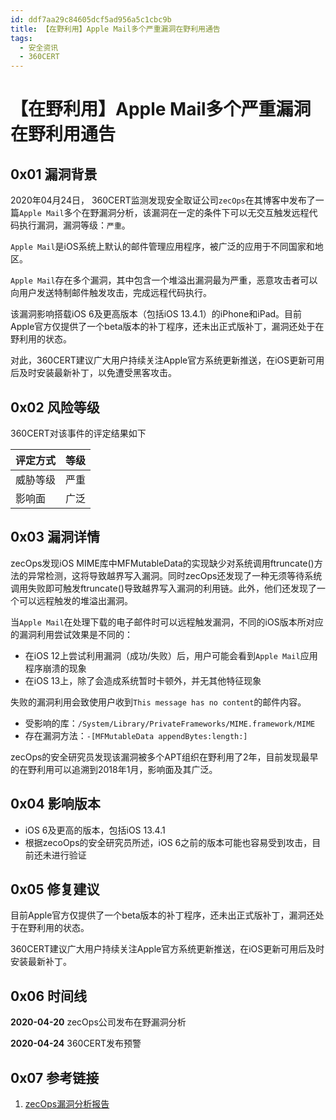 ```yaml
---
id: ddf7aa29c84605dcf5ad956a5c1cbc9b
title: 【在野利用】Apple Mail多个严重漏洞在野利用通告
tags: 
  - 安全资讯
  - 360CERT
---
```


# 【在野利用】Apple Mail多个严重漏洞在野利用通告

0x01 漏洞背景
---------


2020年04月24日， 360CERT监测发现安全取证公司`zecOps`在其博客中发布了一篇`Apple Mail`多个在野漏洞分析，该漏洞在一定的条件下可以无交互触发远程代码执行漏洞，漏洞等级：`严重`。


`Apple Mail`是iOS系统上默认的邮件管理应用程序，被广泛的应用于不同国家和地区。


`Apple Mail`存在多个漏洞，其中包含一个堆溢出漏洞最为严重，恶意攻击者可以向用户发送特制邮件触发攻击，完成远程代码执行。


该漏洞影响搭载iOS 6及更高版本（包括iOS 13.4.1）的iPhone和iPad。目前Apple官方仅提供了一个beta版本的补丁程序，还未出正式版补丁，漏洞还处于在野利用的状态。


对此，360CERT建议广大用户持续关注Apple官方系统更新推送，在iOS更新可用后及时安装最新补丁，以免遭受黑客攻击。 


0x02 风险等级
---------


360CERT对该事件的评定结果如下




| 评定方式 | 等级 |
| --- | --- |
| 威胁等级 | 严重 |
| 影响面 | 广泛 |


0x03 漏洞详情
---------


zecOps发现iOS MIME库中MFMutableData的实现缺少对系统调用ftruncate()方法的异常检测，这将导致越界写入漏洞。同时zecOps还发现了一种无须等待系统调用失败即可触发ftruncate()导致越界写入漏洞的利用链。此外，他们还发现了一个可以远程触发的堆溢出漏洞。


当`Apple Mail`在处理下载的电子邮件时可以远程触发漏洞，不同的iOS版本所对应的漏洞利用尝试效果是不同的：


* 在iOS 12上尝试利用漏洞（成功/失败）后，用户可能会看到`Apple Mail`应用程序崩溃的现象
* 在iOS 13上，除了会造成系统暂时卡顿外，并无其他特征现象


失败的漏洞利用会致使用户收到`This message has no content`的邮件内容。


* 受影响的库：`/System/Library/PrivateFrameworks/MIME.framework/MIME`
* 存在漏洞方法：`-[MFMutableData appendBytes:length:]`


zecOps的安全研究员发现该漏洞被多个APT组织在野利用了2年，目前发现最早的在野利用可以追溯到2018年1月，影响面及其广泛。


0x04 影响版本
---------


* iOS 6及更高的版本，包括iOS 13.4.1
* 根据zecoOps的安全研究员所述，iOS 6之前的版本可能也容易受到攻击，目前还未进行验证


0x05 修复建议
---------


目前Apple官方仅提供了一个beta版本的补丁程序，还未出正式版补丁，漏洞还处于在野利用的状态。


360CERT建议广大用户持续关注Apple官方系统更新推送，在iOS更新可用后及时安装最新补丁。


0x06 时间线
--------


**2020-04-20** zecOps公司发布在野漏洞分析


**2020-04-24** 360CERT发布预警


0x07 参考链接
---------


1. [zecOps漏洞分析报告](https://blog.zecops.com/vulnerabilities/youve-got-0-click-mail/)


